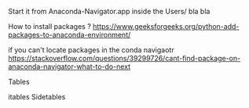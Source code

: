 
Start it from Anaconda-Navigator.app  inside the Users/ bla bla 


How to install packages ?
https://www.geeksforgeeks.org/python-add-packages-to-anaconda-environment/ 


if you can't locate packages in the conda navigaotr 
https://stackoverflow.com/questions/39299726/cant-find-package-on-anaconda-navigator-what-to-do-next



Tables 

itables
Sidetables 





